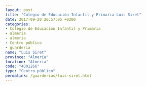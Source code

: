 ```yaml
---
layout: post
title: "Colegio de Educación Infantil y Primaria Luis Siret"
date: 2017-09-20 20:57:05 +0200
categories:
- Colegio de Educación Infantil y Primaria
- almeria
- almeria
- Centro público
- guarderia
name: "Luis Siret"
province: "Almería"
location: "Almeria"
code: "4001266"
type: "Centro público"
permalink: /guarderias/luis-siret.html
---
```

